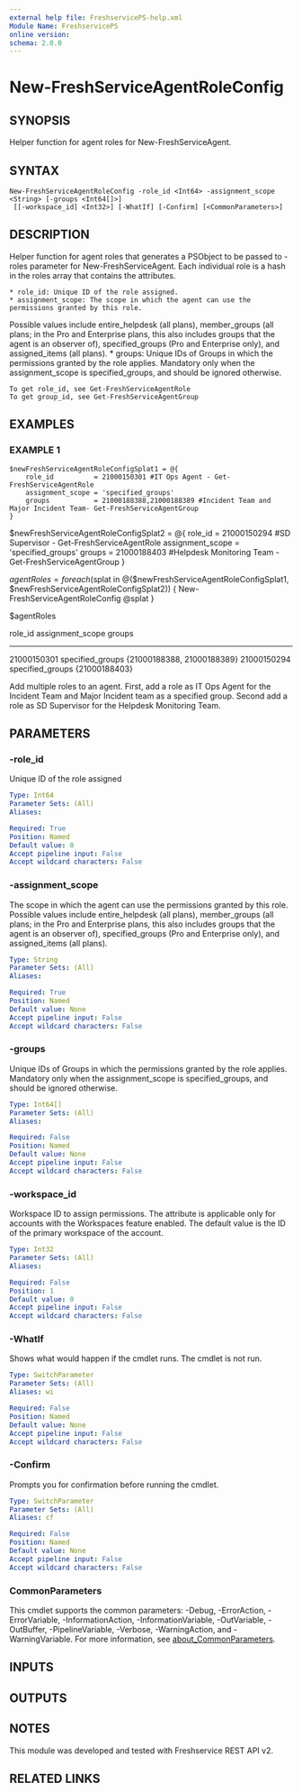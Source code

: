 ```yaml
---
external help file: FreshservicePS-help.xml
Module Name: FreshservicePS
online version:
schema: 2.0.0
---
```


# New-FreshServiceAgentRoleConfig

## SYNOPSIS
Helper function for agent roles for New-FreshServiceAgent.

## SYNTAX

```
New-FreshServiceAgentRoleConfig -role_id <Int64> -assignment_scope <String> [-groups <Int64[]>]
 [[-workspace_id] <Int32>] [-WhatIf] [-Confirm] [<CommonParameters>]
```

## DESCRIPTION
Helper function for agent roles that generates a PSObject to be passed to -roles parameter for New-FreshServiceAgent.
Each individual role is a hash in the
roles array that contains the attributes.

    * role_id: Unique ID of the role assigned.
    * assignment_scope: The scope in which the agent can use the permissions granted by this role.
Possible values include
                        entire_helpdesk (all plans), member_groups (all plans; in the Pro and Enterprise plans, this also
                        includes groups that the agent is an observer of), specified_groups (Pro and Enterprise only), and assigned_items (all plans).
    * groups: Unique IDs of Groups in which the permissions granted by the role applies.
Mandatory only when the assignment_scope is specified_groups,
                and should be ignored otherwise.

    To get role_id, see Get-FreshServiceAgentRole
    To get group_id, see Get-FreshServiceAgentGroup

## EXAMPLES

### EXAMPLE 1
```
$newFreshServiceAgentRoleConfigSplat1 = @{
    role_id          = 21000150301 #IT Ops Agent - Get-FreshServiceAgentRole
    assignment_scope = 'specified_groups'
    groups           = 21000188388,21000188389 #Incident Team and Major Incident Team- Get-FreshServiceAgentGroup
}
```

$newFreshServiceAgentRoleConfigSplat2 = @{
    role_id          = 21000150294 #SD Supervisor - Get-FreshServiceAgentRole
    assignment_scope = 'specified_groups'
    groups           = 21000188403 #Helpdesk Monitoring Team - Get-FreshServiceAgentGroup
}

$agentRoles = foreach ($splat in @($newFreshServiceAgentRoleConfigSplat1, $newFreshServiceAgentRoleConfigSplat2)) {
    New-FreshServiceAgentRoleConfig @splat
}

$agentRoles

role_id assignment_scope groups
------- ---------------- ------
21000150301 specified_groups {21000188388, 21000188389}
21000150294 specified_groups {21000188403}

Add multiple roles to an agent.
First, add a role as IT Ops Agent for the Incident Team and Major Incident team as a specified group.
Second add a role as SD Supervisor for the Helpdesk Monitoring Team.

## PARAMETERS

### -role_id
Unique ID of the role assigned

```yaml
Type: Int64
Parameter Sets: (All)
Aliases:

Required: True
Position: Named
Default value: 0
Accept pipeline input: False
Accept wildcard characters: False
```

### -assignment_scope
The scope in which the agent can use the permissions granted by this role.
Possible values include entire_helpdesk (all plans), member_groups (all plans;
in the Pro and Enterprise plans, this also includes groups that the agent is an observer of), specified_groups (Pro and Enterprise only), and assigned_items (all plans).

```yaml
Type: String
Parameter Sets: (All)
Aliases:

Required: True
Position: Named
Default value: None
Accept pipeline input: False
Accept wildcard characters: False
```

### -groups
Unique IDs of Groups in which the permissions granted by the role applies.
Mandatory only when the assignment_scope is specified_groups, and should be ignored otherwise.

```yaml
Type: Int64[]
Parameter Sets: (All)
Aliases:

Required: False
Position: Named
Default value: None
Accept pipeline input: False
Accept wildcard characters: False
```

### -workspace_id
Workspace ID to assign permissions. The attribute is applicable only for accounts with the Workspaces feature enabled. The default value is the ID of the primary workspace of the account.

```yaml
Type: Int32
Parameter Sets: (All)
Aliases:

Required: False
Position: 1
Default value: 0
Accept pipeline input: False
Accept wildcard characters: False
```

### -WhatIf
Shows what would happen if the cmdlet runs.
The cmdlet is not run.

```yaml
Type: SwitchParameter
Parameter Sets: (All)
Aliases: wi

Required: False
Position: Named
Default value: None
Accept pipeline input: False
Accept wildcard characters: False
```

### -Confirm
Prompts you for confirmation before running the cmdlet.

```yaml
Type: SwitchParameter
Parameter Sets: (All)
Aliases: cf

Required: False
Position: Named
Default value: None
Accept pipeline input: False
Accept wildcard characters: False
```

### CommonParameters
This cmdlet supports the common parameters: -Debug, -ErrorAction, -ErrorVariable, -InformationAction, -InformationVariable, -OutVariable, -OutBuffer, -PipelineVariable, -Verbose, -WarningAction, and -WarningVariable. For more information, see [about_CommonParameters](http://go.microsoft.com/fwlink/?LinkID=113216).

## INPUTS

## OUTPUTS

## NOTES
This module was developed and tested with Freshservice REST API v2.

## RELATED LINKS
